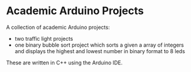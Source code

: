 # Academic Arduino Projects

A collection of academic Arduino projects:
 - two traffic light projects
 - one binary bubble sort project which sorts a given a array of integers and displays the highest and lowest number in binary format to 8 leds

These are written in C++ using the Arduino IDE.

